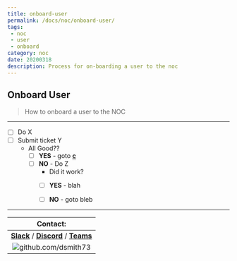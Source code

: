 ```yaml
---
title: onboard-user
permalink: /docs/noc/onboard-user/
tags: 
 - noc
 - user
 - onboard
category: noc
date: 20200318
description: Process for on-boarding a user to the noc
---
```


## Onboard User

> How to onboard a user to the NOC  

---

- [ ] Do X  
- [ ] Submit ticket Y  
  * All Good??
    - [ ] **YES** - goto **[c](a)**
    - [ ] **NO** - Do Z  
       * Did it work?
        - [ ] **YES** - blah  
        - [ ] **NO** - goto bleb  


---

| Contact: |
| :---------: |
| **[Slack](https://101101workspace.slack.com/archives/D012ESWSXHQ "dsmith73 on 101101 workspace")** / **[Discord](https://discord.gg/RmzVNzx)** / **[Teams](https://teams.microsoft.com/l/chat/0/0?users=dsmith73@gmail.com)** |
| ![github.com/dsmith73](https://avatars1.githubusercontent.com/u/44279121?s=60&u=7a933a33b51505f9d6435eeffae1c8156a47dc77&v=4 "github.com/dsmith73") |
